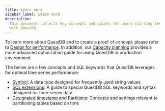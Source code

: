 ```yaml
---
title: Learn more
sidebar_label: Learn more
description:
  This document collects key concepts and guides for users starting testing data
  with QuestDB.
---
```


To learn more about QuestDB and to create a proof of concept, please refer to
[Design for performance](/docs/operations/design-for-performance/). In addition,
our [Capacity planning](/docs/deployment/capacity-planning/) provides a more
advanced optimization guide for using QuestDB in production environment.

The below are a few concepts and SQL keywords that QuestDB leverages for optimal
time series performance:

- [Symbol](/docs/concept/symbol/): A data type designed for frequently used
  string values
- [SQL extensions](/docs/concept/sql-extensions/): A guide to special QuestDB
  SQL keywords and syntax designed for time-series data
- [Designated timestamp](/docs/concept/designated-timestamp/) and
  [Partitions](/docs/concept/partitions/): Concepts and settings relevant to
  partitioning tables based on time
